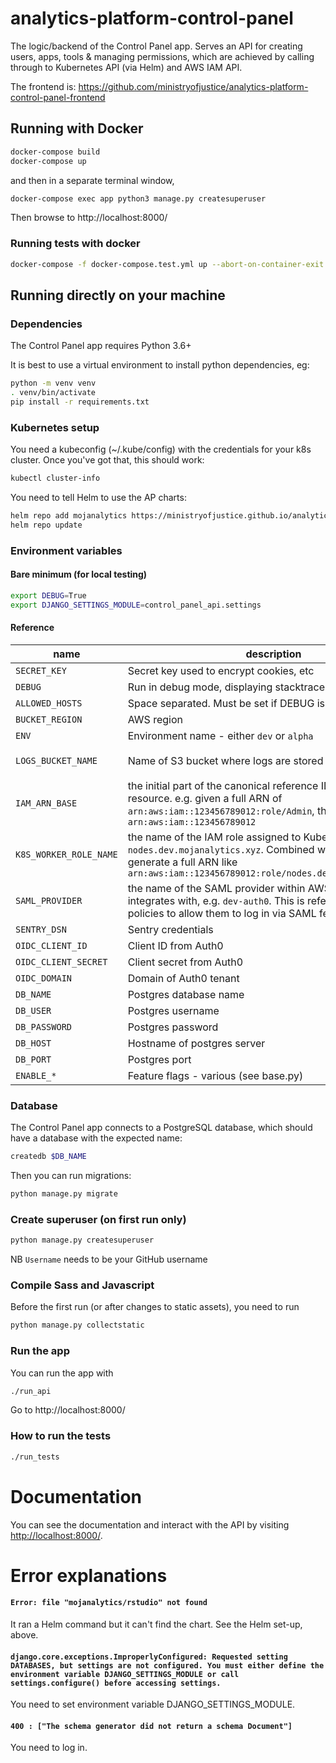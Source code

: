 # analytics-platform-control-panel
The logic/backend of the Control Panel app. Serves an API for creating users,
apps, tools & managing permissions, which are achieved by calling through to
Kubernetes API (via Helm) and AWS IAM API.

The frontend is:
https://github.com/ministryofjustice/analytics-platform-control-panel-frontend

## Running with Docker

```sh
docker-compose build
docker-compose up
```
and then in a separate terminal window,
```sh
docker-compose exec app python3 manage.py createsuperuser
```
Then browse to http://localhost:8000/

### Running tests with docker

```sh
docker-compose -f docker-compose.test.yml up --abort-on-container-exit
```

## Running directly on your machine

### Dependencies

The Control Panel app requires Python 3.6+

It is best to use a virtual environment to install python dependencies, eg:
```sh
python -m venv venv
. venv/bin/activate
pip install -r requirements.txt
```

### Kubernetes setup

You need a kubeconfig (~/.kube/config) with the credentials for your k8s cluster. Once you've got that, this should work:
```sh
kubectl cluster-info
```

You need to tell Helm to use the AP charts:
```sh
helm repo add mojanalytics https://ministryofjustice.github.io/analytics-platform-helm-charts/charts/
helm repo update
```

### <a name="env"></a>Environment variables

#### Bare minimum (for local testing)
```sh
export DEBUG=True
export DJANGO_SETTINGS_MODULE=control_panel_api.settings
```

#### Reference
| name | description | default |
| ---- | ----------- | ------- |
| `SECRET_KEY` | Secret key used to encrypt cookies, etc | |
| `DEBUG` | Run in debug mode, displaying stacktraces on errors, etc | `False` |
| `ALLOWED_HOSTS` | Space separated. Must be set if DEBUG is False | |
| `BUCKET_REGION` | AWS region | `eu-west-1` |
| `ENV` | Environment name - either `dev` or `alpha` | `dev` |
| `LOGS_BUCKET_NAME` | Name of S3 bucket where logs are stored | `moj-analytics-s3-logs` |
| `IAM_ARN_BASE` | the initial part of the canonical reference ID to an IAM resource. e.g. given a full ARN of `arn:aws:iam::123456789012:role/Admin`, the ARN base is `arn:aws:iam::123456789012` | |
| `K8S_WORKER_ROLE_NAME` | the name of the IAM role assigned to Kubernetes nodes, e.g. `nodes.dev.mojanalytics.xyz`. Combined with the ARN base to generate a full ARN like `arn:aws:iam::123456789012:role/nodes.dev.mojanalytics.xyz` | |
| `SAML_PROVIDER` | the name of the SAML provider within AWS, which Auth0 integrates with, e.g. `dev-auth0`. This is referenced in user policies to allow them to log in via SAML federation. | |
| `SENTRY_DSN` | Sentry credentials | |
| `OIDC_CLIENT_ID` | Client ID from Auth0 | |
| `OIDC_CLIENT_SECRET` | Client secret from Auth0 | |
| `OIDC_DOMAIN` | Domain of Auth0 tenant | |
| `DB_NAME` | Postgres database name | `controlpanel` |
| `DB_USER` | Postgres username | |
| `DB_PASSWORD` | Postgres password | |
| `DB_HOST` | Hostname of postgres server | `127.0.0.1` |
| `DB_PORT` | Postgres port | `5432` |
| `ENABLE_*` | Feature flags - various (see base.py) | |

### Database

The Control Panel app connects to a PostgreSQL database, which should have a database with the expected name:
```sh
createdb $DB_NAME
```

Then you can run migrations:
```sh
python manage.py migrate
```

### Create superuser (on first run only)

```sh
python manage.py createsuperuser
```
NB `Username` needs to be your GitHub username

### Compile Sass and Javascript

Before the first run (or after changes to static assets), you need to run
```sh
python manage.py collectstatic
```

### Run the app

You can run the app with
```sh
./run_api
```
Go to http://localhost:8000/

### How to run the tests

```sh
./run_tests
```


# Documentation

You can see the documentation and interact with the API by visiting [http://localhost:8000/](http://localhost:8000/).

# Error explanations

#### `Error: file "mojanalytics/rstudio" not found`
It ran a Helm command but it can't find the chart. See the Helm set-up, above.

#### `django.core.exceptions.ImproperlyConfigured: Requested setting DATABASES, but settings are not configured. You must either define the environment variable DJANGO_SETTINGS_MODULE or call settings.configure() before accessing settings.`
You need to set environment variable DJANGO_SETTINGS_MODULE.

#### `400 : ["The schema generator did not return a schema Document"]`
You need to log in.
